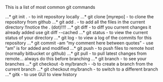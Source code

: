 This is a list of most common git commands 

...* git init . - to init repository locally
...*  git clone [myrepo] - to clone the repository from github
...*  git  add .  - to add all the files in the current directory !!notice the . (dot)!!!!
...*  git diff - to diff you current changes it already added use git diff --cached
...*  git status - to view the current status of your directory
...*  git log - to view a log of the commits for this repository
...*  git commit -am “my comment here between quotes” - use “am” is for added and modified
...*  git push - to push files to remote host (normally bitbucket or github)
...*  git pull - to pull latest changes from remote… always do this before branching
...*  git branch - to see your branches
...*  git checkout -b my/branch - -b to create a branch from the current branch
...*  git checkout my/branch - to switch to a different branch
...*  gitk  - to use GUI to view history
